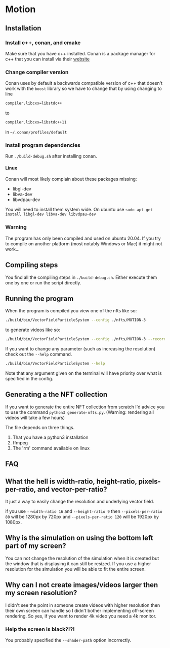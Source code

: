 # Motion

## Installation

### Install c++, conan, and cmake

Make sure that you have c++ installed. 
Conan is a package manager for c++ that you can install via their [website](https://conan.io/)


### Change compiler version
Conan uses by default a backwards compatible version of c++ that doesn't work with the `boost` library
so we have to change that by using changing to line

```txt
compiler.libcxx=libstdc++
```

to

```txt
compiler.libcxx=libstdc++11
```
in `~/.conan/profiles/default`

### install program dependencies

Run  `./build-debug.sh` after installing conan.

#### Linux

Conan will most likely complain about these packages missing:
* libgl-dev
* libva-dev
* libvdpau-dev

You will need to install them system wide. On ubuntu use `sudo apt-get install libgl-dev libva-dev libvdpau-dev`




### Warning

The program has only been compiled and used on ubuntu 20.04. If you try to compile
on another platform (most notably Windows or Mac) it might not work...

## Compiling steps

You find all the compiling steps in `./build-debug.sh`. Either execute them one by
one or run the script directly. 

## Running the program

When the program is compiled you view one of the nfts like so:

```bash
./build/bin/VectorFieldParticleSystem --config ./nfts/MOTION-3
```

to generate videos like so:


```bash
./build/bin/VectorFieldParticleSystem --config ./nfts/MOTION-3 --record MOTION-3.mp4 --length 30 --fps 30 --preset medium --crf 30 --pixels-per-ratio 120
```
If you want to change any parameter (such as increasing the resolution) check out
the `--help` command.

```bash
./build/bin/VectorFieldParticleSystem --help
```

Note that any argument given on the terminal will have priority over what is specified in the config.

## Generating a the NFT collection

If you want to generate the entire NFT collection from scratch I'd advice you to use
the command `python3 generate-nfts.py`. (Warning: rendering all videos will take a few hours)

The file depends on three things.

1. That you have a python3 installation
2. ffmpeg
3. The 'rm' command available on linux

## FAQ

## What the hell is width-ratio, height-ratio, pixels-per-ratio, and vector-per-ratio?

It just a way to easily change the resolution and underlying vector field. 

if you use `--width-ratio 16` and `--height-ratio 9` then `--pixels-per-ratio 80` will be 1280px by 720px and
`--pixels-per-ratio 120` will be 1920px by 1080px.  

## Why is the simulation on using the bottom left part of my screen?

You can not change the resolution of the simulation when it is created but the 
window that is displaying it can still be resized. If you use a higher resolution for the simulation
you will be able to fit the entire screen. 

## Why can I not create images/videos larger then my screen resolution?

I didn't see the point in someone create videos with higher resolution then their
own screen can handle so I didn't bother implementing off-screen rendering. 
So yes, if you want to render 4k video you need a 4k monitor.


### Help the screen is black?!?!

You probably specified the `--shader-path` option incorrectly.
